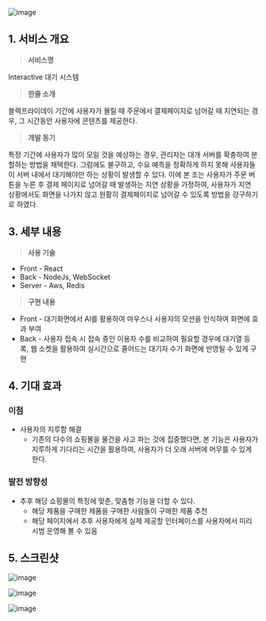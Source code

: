 ![image](https://github.com/ParkHyeLim/VSA-HACK-TrackA/assets/127061457/ce01969b-d43f-445d-a4ae-3c64b421b473)

## 1. 서비스 개요

> **서비스명**
>
Interactive 대기 시스템

> **한줄 소개**
>
블랙프라이데이 기간에 사용자가 몰릴 때 주문에서 결제페이지로 넘어갈 때 지연되는 경우, 그 시간동안 사용자에 콘텐츠를 제공한다.

> **개발 동기**
>
특정 기간에 사용자가 많이 모일 것을 예상하는 경우, 관리자는 대개 서버를 확충하여 분할하는 방법을 채택한다. 그럼에도 불구하고, 수요 예측을 정확하게 하지 못해 사용자들이 서버 내에서 대기해야만 하는 상황이 발생할 수 있다. 이에 본 조는 사용자가 주문 버튼을 누른 후  결제 페이지로 넘어갈 때 발생하는 지연 상황을 가정하여, 사용자가 지연 상황에서도 화면을 나가지 않고 원활히 결제페이지로 넘어갈 수 있도록 방법을 강구하기로 하였다.

## 3. 세부 내용

> **사용 기술**
- Front - React
- Back -  NodeJs, WebSocket
- Server - Aws, Redis

> **구현 내용**
- Front - 대기화면에서 AI를 활용하여 마우스나 사용자의 모션을 인식하여 화면에 효과 부여
- Back - 사용자 접속 시 접속 중인 이용자 수를 비교하여 필요할 경우에 대기열 등록, 웹 소켓을 활용하여 실시간으로 줄어드는 대기자 수가 화면에 반영될 수 있게 구현

## 4. 기대 효과

### 이점

- 사용자의 지루함 해결
    - 기존의 다수의 쇼핑몰을 물건을 사고 파는 것에 집중했다면, 본 기능은 사용자가 지루하게 기다리는 시간을 활용하여, 사용자가 더 오래 서버에 머무를 수 있게 한다.

### 발전 방향성

- 추후 해당 쇼핑몰의 특징에 맞춘, 맞춤형 기능을 더할 수 있다.
    - 해당 제품을 구매한 제품을 구매한 사람들이 구매한 제품 추천
    - 해당 페이지에서 추후 사용자에게 실제 제공할 인터페이스를 사용자에서 미리 시범 운영해 볼 수 있음

## 5. 스크린샷
![image](https://github.com/ParkHyeLim/VSA-HACK-TrackA/assets/127061457/af1463c4-8c31-45a8-ad0f-61156a2c1f10)

![image](https://github.com/ParkHyeLim/VSA-HACK-TrackA/assets/127061457/a6889b5a-7e6b-4664-9083-fe1330d12d41)

![image](https://github.com/ParkHyeLim/VSA-HACK-TrackA/assets/127061457/b4d33016-b681-4487-9569-9973ffc5cb3f)

